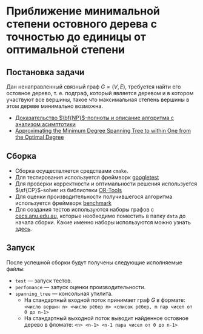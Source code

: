 # Приближение минимальной степени остовного дерева с точностью до единицы от оптимальной степени
## Постановка задачи
Дан ненаправленный связный граф $G = (V, E)$, требуется найти его остовное дерево, т. е. подграф, который является деревом и в котором участвуют все вершины,
такое что максимальная степень вершины в этом дереве минимально возможна.
* [Доказательство $\bf{NP}$-полноты и описание алгоритма с анализом асимптотики](DESCRIPTION.md)
* [Approximating the Minimum Degree Spanning Tree to within One from the Optimal Degree](https://dl.acm.org/doi/pdf/10.5555/139404.139469)

## Сборка
* Сборка осуществляется средствами `cmake`.
* Для тестирования используется фреймворк [googletest](https://github.com/google/googletest)
* Для проверки корректности и оптимальности решения используется $\sf{CP}$-solver из библиотеки [OR-Tools](https://developers.google.com/optimization)
* Для оценки производительности получившегося алгоритма используется фреймворк [benchmark](https://github.com/google/benchmark)
* Для создания тестов используются наборы графов с [cecs.anu.edu.au](https://users.cecs.anu.edu.au/~bdm/data/graphs.html), которые необходимо поместить в папку `data` до начала сборки. Какие именно наборы используются можно узнать [здесь](data/graphs.md).

## Запуск
После успешной сборки будут получены следующие исполняемые файлы:
* `test` — запуск тестов.
* `perfomance` — запуск оценки производительности.
* `spanning_tree` — консольная утилита. 
    * На стандартный входной поток принимает граф $G$ в формате: `<число вершин n> <число рёбер m> <список рёбер, m пар чисел от 0 до n-1>`
    * На стандартный выходной поток выводит найденное остовное дерево в фломате: `<n> <n-1> <n-1 пара чисел от 0 до n-1>`
